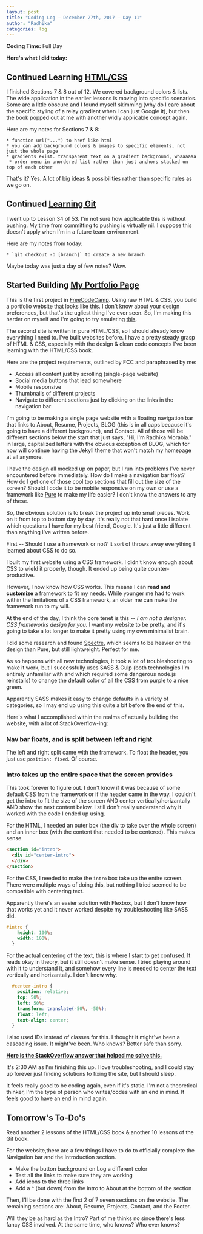 ```yaml
---
layout: post
title: "Coding Log — December 27th, 2017 — Day 11"
author: "Radhika"
categories: log
---
```


**Coding Time:** Full Day


**Here's what I did today:**

## Continued Learning [HTML/CSS](https://learn.shayhowe.com/html-css/)

I finished Sections 7 & 8 out of 12. We covered background colors & lists. The wide application in the earlier lessons is moving into specific scenarios. Some are a little obscure and I found myself skimming (why do I care about the specific styling of a relay gradient when I can just Google it), but then the book popped out at me with another widly applicable concept again. 

Here are my notes for Sections 7 & 8:

```
* function url("...") to href like html
* you can add background colors & images to specific elements, not just the whole page
* gradients exist. transparent text on a gradient background, whaaaaaa
 * order menu in unordered list rather than just anchors stacked on top of each other
```

That's it? Yes. A lot of big ideas & possibilities rather than specific rules as we go on.

## Continued [Learning Git](http://gitimmersion.com)

I went up to Lesson 34 of 53. I'm not sure how applicable this is without pushing. My time from committing to pushing is virtually nil. I suppose this doesn't apply when I'm in a future team environment. 

Here are my notes from today:

```
* `git checkout -b [branch]` to create a new branch
```

Maybe today was just a day of few notes? Wow.

## Started Building [My Portfolio Page](https://www.freecodecamp.org/challenges/build-a-personal-portfolio-webpage)

This is the first project in [FreeCodeCamp](http://freecodecamp.org). Using raw HTML & CSS, you build a portfolio website that looks like [this](https://codepen.io/freeCodeCamp/full/YqLyXB). I don't know about your design preferences, but that's the ugliest thing I've ever seen. So, I'm making this harder on myself and I'm going to try emulating [this](https://bmorelli25.github.io/portfolio-template/).

The second site is written in pure HTML/CSS, so I should already know everything I need to. I've built websites before. I have a pretty steady grasp of HTML & CSS, especially with the design & clean code concepts I've been learning with the HTML/CSS book.

Here are the project requirements, outlined by FCC and paraphrased by me:

* Access all content just by scrolling (single-page website)
* Social media buttons that lead somewhere
* Mobile responsive
* Thumbnails of different projects
* Navigate to different sections just by clicking on the links in the navigation bar

I'm going to be making a single page website with a floating navigation bar that links to About, Resume, Projects, BLOG (this is in all caps because it's going to have a different background), and Contact. All of those will be different sections below the start that just says, "Hi, I'm Radhika Morabia." in large, capitalized letters with the obvious exception of BLOG, which for now will continue having the Jekyll theme that won't match my homepage at all anymore.

I have the design all mocked up on paper, but I run into problems I've never encountered before immediately. How do I make a navigation bar float? How do I get one of those cool top sections that fill out the size of the screen? Should I code it to be mobile responsive on my own or use a framework like [Pure](http://purecss.io) to make my life easier? I don't know the answers to any of these.

So, the obvious solution is to break the project up into small pieces. Work on it from top to bottom day by day. It's really not that hard once I isolate which questions I have for my best friend, Google. It's just a little different than anything I've written before. 

First -- Should I use a framework or not? It sort of throws away everything I learned about CSS to do so. 

I built my first website using a CSS framework. I didn't know enough about CSS to wield it properly, though. It ended up being quite counter-productive.

However, I now know how CSS works. This means I can **read and customize** a framework to fit my needs. While younger me had to work within the limitations of a CSS framework, an older me can make the framework run to my will.

At the end of the day, I think the core tenet is this -- *I am not a designer. CSS frameworks design for you.* I want my website to be pretty, and it's going to take a lot longer to make it pretty using my own minimalist brain.

I did some research and found [Spectre](https://picturepan2.github.io/spectre/), which seems to be heavier on the design than Pure, but still lightweight. Perfect for me.

As so happens with all new technologies, it took a lot of troubleshooting to make it work, but I successfully uses SASS & Gulp (both technologies I'm entirely unfamiliar with and which required some dangerous node.js reinstalls) to change the default color of all the CSS from purple to a nice green.

Apparently SASS makes it easy to change defaults in a variety of categories, so I may end up using this quite a bit before the end of this.

Here's what I accomplished within the realms of actually building the website, with a lot of StackOverflow-ing:

### Nav bar floats, and is split between left and right

The left and right split came with the framework. To float the header, you just use `position: fixed`. Of course. 

### Intro takes up the entire space that the screen provides

This took forever to figure out. I don't know if it was because of some default CSS from the framework or if the header came in the way. I couldn't get the intro to fit the size of the screen AND center vertically/horizantally AND show the next content below. I still don't really understand why it worked with the code I ended up using.

For the HTML, I needed an outer box (the div to take over the whole screen) and an inner box (with the content that needed to be centered). This makes sense.

```html
<section id="intro">
  <div id="center-intro">
  </div>
</section>
```

For the CSS, I needed to make the `intro` box take up the entire screen. There were multiple ways of doing this, but nothing I tried seemed to be compatible with centering text.

Apparently there's an easier solution with Flexbox, but I don't know how that works yet and it never worked despite my troubleshooting like SASS did.

```css
#intro {
    height: 100%;
    width: 100%;
  }
```

For the actual centering of the text, this is where I start to get confused. It reads okay in theory, but it still doesn't make sense. I tried playing around with it to understand it, and somehow every line is needed to center the text vertically and horizantally. I don't know why.

```css
  #center-intro {
    position: relative;
    top: 50%;
    left: 50%;
    transform: translate(-50%, -50%);
    float: left;
    text-align: center;
  }
```

I also used IDs instead of classes for this. I thought it might've been a cascading issue. It might've been. Who knows? Better safe than sorry.

**[Here is the StackOverflow answer that helped me solve this.](https://stackoverflow.com/a/5703632/3491301)**

It's 2:30 AM as I'm finishing this up. I love troubleshooting, and I could stay up forever just finding solutions to fixing the site, but I should sleep.

It feels really good to be coding again, even if it's static. I'm not a theoretical thinker, I'm the type of person who writes/codes with an end in mind. It feels good to have an end in mind again. 

## Tomorrow's To-Do's

Read another 2 lessons of the HTML/CSS book & another 10 lessons of the Git book.

For the website,there are a few things I have to do to officially complete the Navigation bar and the Introduction section.

- Make the button background on Log a different color
- Test all the links to make sure they are working
- Add icons to the three links
- Add a ^ (but down) from the intro to About at the bottom of the section

Then, I'll be done with the first 2 of 7 seven sections on the website. The remaining sections are: About, Resume, Projects, Contact, and the Footer.

Will they be as hard as the Intro? Part of me thinks no since there's less fancy CSS involved. At the same time, who knows? Who ever knows?